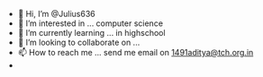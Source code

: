 - 👋 Hi, I’m @Julius636
- 👀 I’m interested in ... computer science
- 🌱 I’m currently learning ... in highschool
- 💞️ I’m looking to collaborate on ...
- 📫 How to reach me ... send me email on 1491aditya@tch.org.in
-
<!---
Julius636/Julius636 is a ✨ special ✨ repository because its `README.md` (this file) appears on your GitHub profile.
You can click the Preview link to take a look at your changes.
--->
